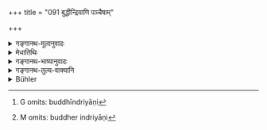 +++
title = "091 बुद्धीन्द्रियाणि पञ्चैषाम्"

+++

<details><summary>गङ्गानथ-मूलानुवादः</summary>

Of these the five beginning with the Ear in due order they call “Organs of Sensation’; and five of these, beginning with the Anus, “Organs of Action.”—(91)
</details>

<details><summary>मेधातिथिः</summary>

कार्यम् इदानीम् एषाम् आह स्वरूपावधारणार्थम् । न हि तानि प्रयक्षानि । बुद्धीन्द्रियाणि[^२८५] बुद्धेर् इन्द्रियाणि[^२८६] जनकानि कार्यकरणानि । कार्यकरणसंबन्धे षष्ठी । **श्रोत्रादीन्य् अनुपूर्वशः** । आदिशब्दस्य प्रकारार्थता मा विज्ञायीति । **अनुपूर्वशः** क्रमेणेत्य् अर्थः । क्रमश् च संनिवेशापेक्षो भवत्य् अतः पूर्वश्लोकोक्ता व्यवस्थाश्रीयते । **कर्मेन्द्रियाणि** । परिस्पन्दात्मकम् अत्र कर्म विवक्षितम् ॥ २.९१ ॥


[^२८६]:
     M omits: buddher indriyāṇi


[^२८५]:
     G omits: buddhīndriyāṇi
</details>

<details><summary>गङ्गानथ-भाष्यानुवादः</summary>

The author now proceeds to describe the functions of the organs, with a view to determine their precise nature. \[This is necessary, because\] they are not perceptible.

‘*Organs of Sensation*’;—*i.e*., the organs productive of sensation; they bring about effects in the form of sensations. The Genitive (in the compound ‘*buddhīndriyāṇāṃ*’) denotes the relation of cause and effect.

‘*Beginning with the Ear, in due order*’;—the phrase ‘*in* *due order*’ has been added w ith a view to prevent the notion that the term ‘*ādi*’ signifies *kind*. “*Order*” again is in accordance with position; hence what is meant is the order in which the organs have been mentioned in the foregoing verse.

‘*Organs of action*’;—it is the ‘action’ of *motion* that is meant here.—(91)
</details>

<details><summary>गङ्गानथ-तुल्य-वाक्यानि</summary>

**(Verses 89-92)  
**

See Comparative notes for [Verse
2.89].
</details>

<details><summary>Bühler</summary>

091	Five of them, the ear and the rest according to their order, they call organs of sense, and five of them, the anus and the rest, organs of action.
</details>
